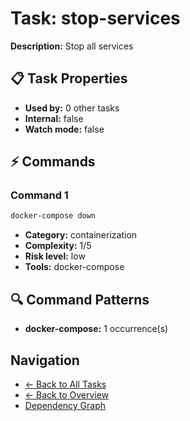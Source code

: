 # Task: stop-services

**Description:** Stop all services

## 📋 Task Properties

- **Used by:** 0 other tasks
- **Internal:** false
- **Watch mode:** false

## ⚡ Commands

### Command 1

```bash
docker-compose down
```

- **Category:** containerization
- **Complexity:** 1/5
- **Risk level:** low
- **Tools:** docker-compose

## 🔍 Command Patterns

- **docker-compose:** 1 occurrence(s)

## Navigation

- [← Back to All Tasks](../summaries/all-tasks.md)
- [← Back to Overview](../README.md)
- [Dependency Graph](dependency-graph.md)
